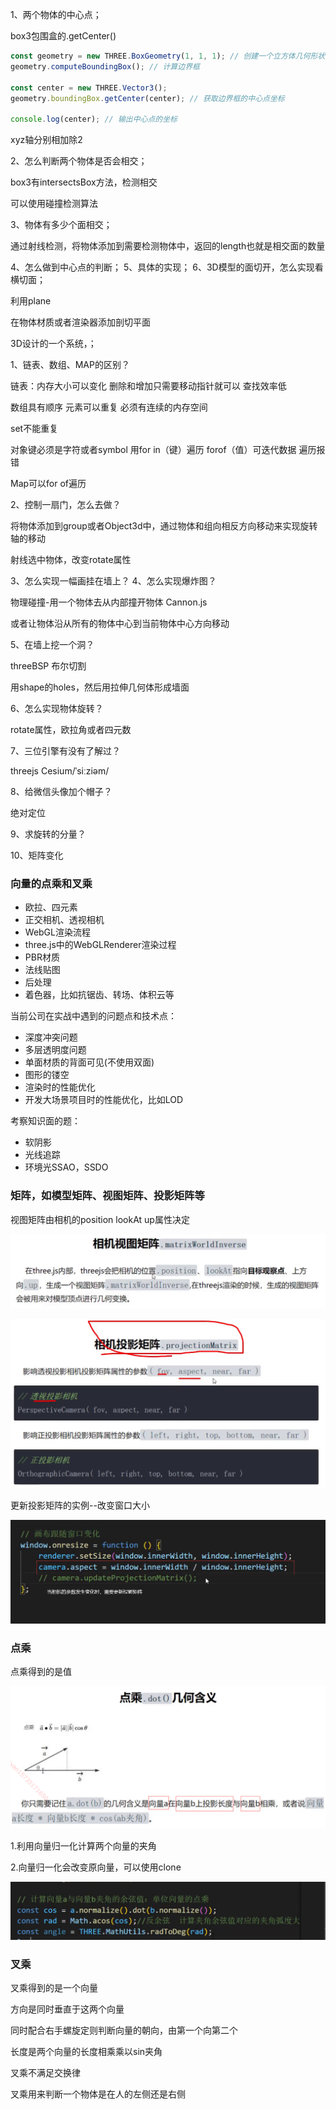 1、两个物体的中心点；

box3包围盒的.getCenter()

```js
const geometry = new THREE.BoxGeometry(1, 1, 1); // 创建一个立方体几何形状
geometry.computeBoundingBox(); // 计算边界框

const center = new THREE.Vector3();
geometry.boundingBox.getCenter(center); // 获取边界框的中心点坐标

console.log(center); // 输出中心点的坐标
```

xyz轴分别相加除2

2、怎么判断两个物体是否会相交；

box3有intersectsBox方法，检测相交

可以使用碰撞检测算法

3、物体有多少个面相交；

通过射线检测，将物体添加到需要检测物体中，返回的length也就是相交面的数量

4、怎么做到中心点的判断；
5、具体的实现；
6、3D模型的面切开，怎么实现看横切面；

利用plane

在物体材质或者渲染器添加剖切平面

3D设计的一个系统，；

1、链表、数组、MAP的区别？

链表：内存大小可以变化 删除和增加只需要移动指针就可以 查找效率低



数组具有顺序 元素可以重复 必须有连续的内存空间

set不能重复

对象键必须是字符或者symbol 用for in（键）遍历 forof（值）可迭代数据 遍历报错

Map可以for of遍历



 

2、控制一扇门，怎么去做？

将物体添加到group或者Object3d中，通过物体和组向相反方向移动来实现旋转轴的移动

射线选中物体，改变rotate属性

3、怎么实现一幅画挂在墙上？
4、怎么实现爆炸图？

物理碰撞-用一个物体去从内部撞开物体 Cannon.js

或者让物体沿从所有的物体中心到当前物体中心方向移动

5、在墙上挖一个洞？

threeBSP 布尔切割

用shape的holes，然后用拉伸几何体形成墙面

6、怎么实现物体旋转？

rotate属性，欧拉角或者四元数

7、三位引擎有没有了解过？

threejs Cesium/ˈsiːziəm/

8、给微信头像加个帽子？

绝对定位

9、求旋转的分量？

10、矩阵变化 

### 向量的点乘和叉乘



- 欧拉、四元素
- 正交相机、透视相机
- WebGL渲染流程
- three.js中的WebGLRenderer渲染过程
- PBR材质
- 法线贴图
- 后处理
- 着色器，比如抗锯齿、转场、体积云等

当前公司在实战中遇到的问题点和技术点：

- 深度冲突问题
- 多层透明度问题
- 单面材质的背面可见(不使用双面)
- 图形的镂空
- 渲染时的性能优化
- 开发大场景项目时的性能优化，比如LOD

考察知识面的题：

- 软阴影
- 光线追踪
- 环境光SSAO，SSDO

### 矩阵，如模型矩阵、视图矩阵、投影矩阵等

视图矩阵由相机的position lookAt up属性决定

![image-20231221122033350](img/image-20231221122033350.png)

![image-20231221122057180](img/image-20231221122057180.png)

更新投影矩阵的实例--改变窗口大小

![image-20231221122344064](img/image-20231221122344064.png)

### 点乘

点乘得到的是值

![image-20231221123133293](img/image-20231221123133293.png)

1.利用向量归一化计算两个向量的夹角

2.向量归一化会改变原向量，可以使用clone

![image-20231221123507917](img/image-20231221123507917.png)

### 叉乘

叉乘得到的是一个向量

方向是同时垂直于这两个向量

同时配合右手螺旋定则判断向量的朝向，由第一个向第二个

长度是两个向量的长度相乘乘以sin夹角

叉乘不满足交换律

叉乘用来判断一个物体是在人的左侧还是右侧

